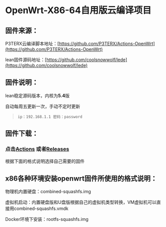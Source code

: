 # OpenWrt-X86-64自用版云编译项目

## 固件来源：

P3TERX云编译脚本地址：[https://github.com/P3TERX/Actions-OpenWrt](https://github.com/P3TERX/Actions-OpenWrt)

lean固件源码地址：[https://github.com/coolsnowwolf/lede](https://github.com/coolsnowwolf/lede)



## 固件说明：

lean稳定源码版本，内核为**5.4**版

自动每周五更新一次，手动不定时更新

> `ip：192.168.1.1 密码：password`

## 固件下载：
### 点击[Actions](https://github.com/TokimekiMemorial/openwrt/actions) 或者[Releases](https://github.com/TokimekiMemorial/openwrt/releases) 
根据下面的格式说明选择自己需要的固件


## x86各种环境安装openwrt固件所使用的格式说明：

物理机内置硬盘：combined-squashfs.img

虚拟机启动：内置硬盘版和U盘版根据自己的虚拟机类型转换，VM虚拟机可以直接用combined-squashfs.vmdk

Docker环境下安装：rootfs-squashfs.img




